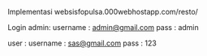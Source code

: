 Implementasi
websisfopulsa.000webhostapp.com/resto/

Login
admin:
username : admin@gmail.com
pass : admin

user :
username : sas@gmail.com
pass : 123
